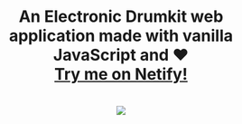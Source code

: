 <h1 align="center">An Electronic Drumkit web application made with vanilla JavaScript and ❤️ <br><a href="xxx">Try me on Netify!</a><h1>

<div align="center">
  <img src="https://github.com/michaelkolesidis/electronic-drumkit/blob/main/electronic-drumkit-screenshot.png" /><br> 
</div>







